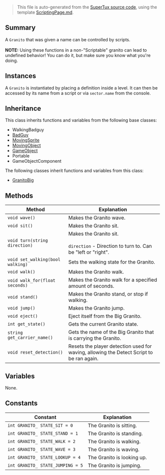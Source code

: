 > This file is auto-generated from the [SuperTux source code](https://github.com/SuperTux/supertux/tree/master/src), using the template [ScriptingPage.md](https://github.com/SuperTux/wiki/tree/master/templates/ScriptingPage.md).

Summary
-------

A `Granito` that was given a name can be controlled by scripts. <br /><br />**NOTE:** Using these functions in a non-"Scriptable" granito can lead to undefined behavior! You can do it, but make sure you know what you're doing. 

Instances
--------

A `Granito` is instantiated by placing a definition inside a level. It can then be accessed by its name from a script or via `sector.name` from the console. 

Inheritance
--------

This class inherits functions and variables from the following base classes:
* WalkingBadguy
* [BadGuy](https://github.com/SuperTux/supertux/wiki/ScriptingBadGuy)
* [MovingSprite](https://github.com/SuperTux/supertux/wiki/ScriptingMovingSprite)
* [MovingObject](https://github.com/SuperTux/supertux/wiki/ScriptingMovingObject)
* [GameObject](https://github.com/SuperTux/supertux/wiki/ScriptingGameObject)
* Portable
* GameObjectComponent

The following classes inherit functions and variables from this class:
* [GranitoBig](https://github.com/SuperTux/supertux/wiki/ScriptingGranitoBig)


Methods
-------

Method | Explanation
-------|-------
`void wave()` | Makes the Granito wave.
`void sit()` | Makes the Granito sit.
`void turn(string direction)` | Makes the Granito sit.<br /><br /> `direction` - Direction to turn to. Can be "left or "right". 
`void set_walking(bool walking)` | Sets the walking state for the Granito.
`void walk()` | Makes the Granito walk.
`void walk_for(float seconds)` | Makes the Granito walk for a specified amount of seconds.
`void stand()` | Makes the Granito stand, or stop if walking.
`void jump()` | Makes the Granito jump.
`void eject()` | Eject itself from the Big Granito.
`int get_state()` | Gets the current Granito state.
`string get_carrier_name()` | Gets the name of the Big Granito that is carrying the Granito.
`void reset_detection()` | Resets the player detection used for waving, allowing the Detect Script to be ran again.


Variables
---------

None.

Constants
---------

Constant | Explanation
---------|---------
`int GRANITO_ STATE_SIT = 0` | The Granito is sitting. 
`int GRANITO_ STATE_STAND = 1` | The Granito is standing. 
`int GRANITO_ STATE_WALK = 2` | The Granito is walking. 
`int GRANITO_ STATE_WAVE = 3` | The Granito is waving. 
`int GRANITO_ STATE_LOOKUP = 4` | The Granito is looking up. 
`int GRANITO_ STATE_JUMPING = 5` | The Granito is jumping. 

